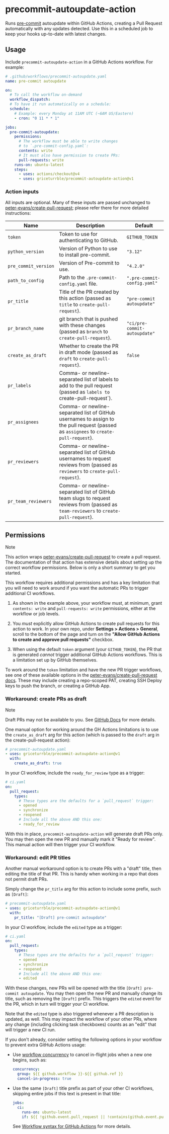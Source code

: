 # precommit-autoupdate-action

Runs [pre-commit](https://pre-commit.com) autoupdate within GitHub Actions,
creating a Pull Request automatically with any updates detected.
Use this in a scheduled job to keep your hooks up-to-date with latest changes.

## Usage

Include `precommit-autoupdate-action` in a GitHub Actions workflow.
For example:

```yaml
# .github/workflows/precommit-autoupdate.yaml
name: pre-commit autoupdate

on:
  # To call the workflow on-demand
  workflow_dispatch:
  # To have it run automatically on a schedule:
  schedule:
    # Example: every Monday at 11AM UTC (~6AM US/Eastern)
    - cron: "0 11 * * 1"

jobs:
  pre-commit-autoupdate:
    permissions:
      # The workflow must be able to write changes
      # to `.pre-commit-config.yaml`:
      contents: write
      # It must also have permission to create PRs:
      pull-requests: write
    runs-on: ubuntu-latest
    steps:
      - uses: actions/checkout@v4
      - uses: griceturrble/precommit-autoupdate-action@v1
```

### Action inputs

All inputs are optional.
Many of these inputs are passed unchanged to [peter-evans/create-pull-request](https://github.com/peter-evans/create-pull-request/);
please refer there for more detailed instructions:

| Name                 | Description                                                                                                                          | Default                      |
| -------------------- | ------------------------------------------------------------------------------------------------------------------------------------ | ---------------------------- |
| `token`              | Token to use for authenticating to GitHub.                                                                                           | `GITHUB_TOKEN`               |
| `python_version`     | Version of Python to use to install pre-commit.                                                                                      | `"3.12"`                     |
| `pre_commit_version` | Version of Pre-commit to use.                                                                                                        | `"4.2.0"`                    |
| `path_to_config`     | Path to the `.pre-commit-config.yaml` file.                                                                                          | `".pre-commit-config.yaml"`  |
| `pr_title`           | Title of the PR created by this action (passed as `title` to `create-pull-request`).                                                 | `"pre-commit autoupdate"`    |
| `pr_branch_name`     | git branch that is pushed with these changes (passed as `branch` to `create-pull-request`).                                          | `"ci/pre-commit-autoupdate"` |
| `create_as_draft`    | Whether to create the PR in draft mode (passed as `draft` to `create-pull-request`).                                                 | `false`                      |
| `pr_labels`          | Comma- or newline-separated list of labels to add to the pull request (passed as `labels to `create-pull-request`).                  |                              |
| `pr_assignees`       | Comma- or newline-separated list of GitHub usernames to assign to the pull request (passed as `assignees` to `create-pull-request`). |                              |
| `pr_reviewers`       | Comma- or newline-separated list of GitHub usernames to request reviews from (passed as `reviewers` to `create-pull-request`).       |                              |
| `pr_team_reviewers`  | Comma- or newline-separated list of GitHub team slugs to request reviews from (passed as `team-reviewers` to `create-pull-request`). |                              |

## Permissions

> [!note]
> This action wraps
> [peter-evans/create-pull-request](https://github.com/peter-evans/create-pull-request/)
> to create a pull request.
> The documentation of that action has extensive details
> about setting up the correct workflow permissions.
> Below is only a short summary to get you started.

This workflow requires additional permissions
and has a key limitation that you will need to work around
if you want the automatic PRs to trigger additional CI workflows.

1. As shown in the example above,
   your workflow must, at minimum,
   grant `contents: write` and `pull-requests: write` permissions,
   either at the workflow or job levels.

2. You _must_ explicitly allow GitHub Actions to create pull requests
   for this action to work.
   In your own repo,
   under **Settings > Actions > General**,
   scroll to the bottom of the page and turn on the
   **"Allow GitHub Actions to create and approve pull requests"** checkbox.

3. When using the default `token` argument (your `GITHUB_TOKEN`),
   the PR that is generated _cannot_ trigger additional GitHub Actions workflows.
   This is a limitation set up by GitHub themselves.

To work around the `token` limitation and have the new PR trigger workflows,
see one of these available options in the
[peter-evans/create-pull-request docs](https://github.com/peter-evans/create-pull-request/blob/main/docs/concepts-guidelines.md#triggering-further-workflow-runs).
These may include creating a repo-scoped PAT,
creating SSH Deploy keys to push the branch,
or creating a GitHub App.

### Workaround: create PRs as draft

> [!note]
> Draft PRs may not be available to you.
> See [GitHub Docs](https://docs.github.com/en/pull-requests/collaborating-with-pull-requests/proposing-changes-to-your-work-with-pull-requests/changing-the-stage-of-a-pull-request)
> for more details.

One manual option for working around the GH Actions limitations
is to use the `create_as_draft` arg for this action
(which is passed to the `draft` arg in the create-pull-request action):

```yaml
# precommit-autoupdate.yaml
- uses: griceturrble/precommit-autoupdate-action@v1
  with:
    create_as_draft: true
```

In your CI workflow,
include the `ready_for_review` type as a trigger:

```yaml
# ci.yaml
on:
  pull_request:
    types:
      # These types are the defaults for a `pull_request` trigger:
      - opened
      - synchronize
      - reopened
      # Include all the above AND this one:
      - ready_for_review
```

With this in place, `precommit-autoupdate-action` will generate
draft PRs only.
You may then open the new PR and manually mark it "Ready for review".
This manual action will then trigger your CI workflow.

### Workaround: edit PR titles

Another manual workaround option is to create PRs with a "draft" title,
then editing the title of that PR.
This is handy when working in a repo that does not permit draft PRs.

Simply change the `pr_title` arg for this action to include
some prefix, such as `[Draft]`:

```yaml
# precommit-autoupdate.yaml
- uses: griceturrble/precommit-autoupdate-action@v1
  with:
    pr_title: "[Draft] pre-commit autoupdate"
```

In your CI workflow,
include the `edited` type as a trigger:

```yaml
# ci.yaml
on:
  pull_request:
    types:
      # These types are the defaults for a `pull_request` trigger:
      - opened
      - synchronize
      - reopened
      # Include all the above AND this one:
      - edited
```

With these changes, new PRs will be opened with the title `[Draft] pre-commit autoupdate`.
You may then open the new PR and manually change its title,
such as removing the `[Draft]` prefix.
This triggers the `edited` event for the PR,
which in turn will trigger your CI workflow.

Note that the `edited` type is also triggered
whenever a PR description is updated, as well.
This may impact the workflow of your other PRs,
where any change (including clicking task checkboxes) counts as an "edit"
that will trigger a new CI run.

If you don't already,
consider setting the following options in your workflow to prevent extra GitHub Actions usage:

- Use [workflow concurrency](https://docs.github.com/en/actions/writing-workflows/choosing-what-your-workflow-does/control-the-concurrency-of-workflows-and-jobs) to cancel in-flight jobs when a new one begins,
  such as:

  ```yaml
  concurrency:
    group: ${{ github.workflow }}-${{ github.ref }}
    cancel-in-progress: true
  ```

- Use the same `[Draft]` title prefix as part of your other CI workflows,
  skipping entire jobs if this text is present in that title:

  ```yaml
  jobs:
    ci:
      runs-on: ubuntu-latest
      if: ${{ !github.event.pull_request || !contains(github.event.pull_request.title, '[draft]') }}
  ```

  See [Workflow syntax for GitHub Actions](https://docs.github.com/en/actions/writing-workflows/workflow-syntax-for-github-actions#jobsjob_idif)
  for more details.
